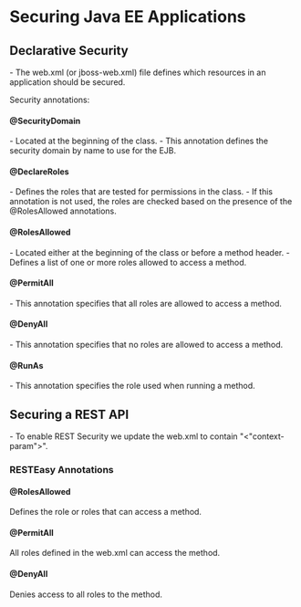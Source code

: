 <h1>Securing Java EE Applications</h1>

<h2>Declarative Security</h2>
- The web.xml (or jboss-web.xml) file defines which resources in an application should be secured. <br>

Security annotations: <br>

<h4>@SecurityDomain</h4>
- Located at the beginning of the class.
- This annotation defines the security domain by name to use for the EJB. 
<h4>@DeclareRoles</h4>
- Defines the roles that are tested for permissions in the class. 
- If this annotation is not used, the roles are checked based on the presence of the @RolesAllowed annotations.  
<h4>@RolesAllowed</h4>
- Located either at the beginning of the class or before a method header. 
- Defines a list of one or more roles allowed to access a method. 
<h4>@PermitAll</h4>
- This annotation specifies that all roles are allowed to access a method. 
<h4>@DenyAll</h4>
- This annotation specifies that no roles are allowed to access a method. 
<h4>@RunAs</h4>
- This annotation specifies the role used when running a method. 

<br>
<h2>Securing a REST API</h2>
- To enable REST Security we update the web.xml to contain "<"context-param">".

<h3>RESTEasy Annotations</h3>

<h4>@RolesAllowed</h4>
Defines the role or roles that can access a method.

<h4>@PermitAll</h4>
All roles defined in the web.xml can access the method. 

<h4>@DenyAll</h4>
Denies access to all roles to the method.

